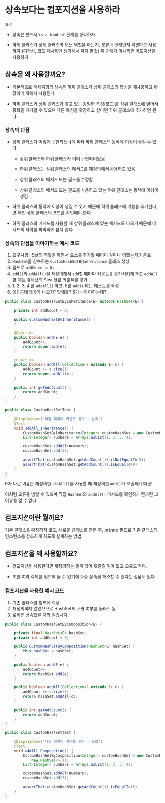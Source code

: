 # 상속보다는 컴포지션을 사용하라

`요약`
- 상속은 반드시 `is a kind of` 관계를 생각하자.

- 하위 클래스가 상위 클래스의 모든 역할을 하는지, 분류의 관계인지 확인하고 사용하자 (다형성, 코드 재사용만 생각해서 하지 말것) 위 관계가 아니라면 컴포지션을 사용하자

## 상속을 왜 사용할까요?

- 기본적으로 객체지향의 상속은 하위 클래스가 상위 클래스의 특성을 재사용하고 확장하기 위해서 사용된다.

- 하위 클래스와 상위 클래스가 갖고 있는 동일한 특성(코드)를 상위 클래스에 넣어서 중복을 제거할 수 있으며 다른 특성을 확장하고 싶다면 하위 클래스에 추가하면 된다.

### 상속의 단점

- 상위 클래스가 어떻게 구현되느냐에 따라 하위 클래스의 동작에 이상이 생길 수 있다.

  - 상위 클래스와 하위 클래스가 이미 구현되어있음
  
  - 하위 클래스는 상위 클래스의 메서드를 재정의해서 사용하고 있음
  
  - 상위 클래스의 메서드 또는 필드를 수정함
  
  - 상위 클래스의 메서드 또는 필드를 사용하고 있는 하위 클래스는 동작에 이상이 생김

- 하위 클래스의 동작에 이상이 생길 수 있기 때문에 하위 클래스에 기능을 추가한다면 매번 상위 클래스의 코드를 확인해야 한다. 

- 하위 클래스의 메서드를 사용할 때 상위 클래스에 있는 메서드도 나오기 때문에 메서드의 의미를 파악하기 쉽지 않다.


### 상속의 단점을 이야기하는 예시 코드

1. 요구사항 : Set의 역할을 하면서 요소를 추가할 때마다 얼마나 더했는지 카운트
2. `HashSet`을 상속하는 `CustomHashSetByInheritance` 클래스 생성
3. 필드로 `addCount = 0;`
4. `add()`와 `addAll()`을 재정의해서 `add`할 때마다 카운트를 증가시키게 하고 `addAll`할 때는 컬렉션의 Size 만큼 카운트를 증가
5. 1, 2, 3, 4 를 `addAll()` 하고, 5를 `add()` 하는 테스트를 작성
6. 엥? 근데 왜 9가 나오지? 맞왜틀? 5가 나와야하는데?

```java
public class CustomHashSetByInheritance<E> extends HashSet<E> {

    private int addCount = 0;

    public CustomHashSetByInheritance() {
    }

    @Override
    public boolean add(E e) {
        addCount++;
        return super.add(e);
    }

    @Override
    public boolean addAll(Collection<? extends E> c) {
        addCount += c.size();
        return super.addAll(c);
    }

    public int getAddCount() {
        return addCount;
    }
}

public class CustomHashSetTest {

    @DisplayName("더할 때마다 카운트 증가 - 상속")
    @Test
    void addAll_Inheritance() {
        CustomHashSetByInheritance<Integer> customHashSet = new CustomHashSetByInheritance<>();
        List<Integer> numbers = Arrays.asList(1, 2, 3, 4);

        customHashSet.addAll(numbers);
        customHashSet.add(5);

        assertThat(customHashSet.getAddCount()).isNotEqualTo(5);
        assertThat(customHashSet.getAddCount()).isEqualTo(9);
    }
}
```

9가 나온 이유는 재정의한 `addAll()`을 사용할 때 재정의한 `add()`가 호출되기 때문!

이처럼 오류를 범할 수 있으며 직접 `HashSet`의 `addAll()` 메서드를 확인하기 전까진 그 이유를 알 수 없다.

## 컴포지션이란 뭘까요?

기존 클래스를 확장하지 않고, 새로운 클래스를 만든 후, private 필드로 기존 클래스의 인스턴스를 참조하게 하도록 설계하는 방법

## 컴포지션을 왜 사용할까요?

- 컴포지션을 사용한다면 재정의하는 일이 없어 헷갈릴 일이 없고 오류도 적다.

- 또한 여러 객체를 필드에 둘 수 있기에 다중 상속을 해소할 수 있다는 장점도 있다.

### 컴포지션을 사용한 예시 코드

1. 기존 클래스를 필드에 작성
2. 재정의하지 않았으므로 HashSet의 구현 여부를 몰라도 됨
3. 로직은 상속했을 때와 같습니다.

```java
public class CustomHashSetByComposition<E> {

    private final HashSet<E> hashSet;
    private int addCount = 0;

    public CustomHashSetByComposition(HashSet<E> hashSet) {
        this.hashSet = hashSet;
    }

    public boolean add(E e) {
        addCount++;
        return hashSet.add(e);
    }

    public boolean addAll(Collection<? extends E> c) {
        addCount += c.size();
        return hashSet.addAll(c);
    }

    public int getAddCount() {
        return addCount;
    }
}

public class CustomHashSetTest {

    @DisplayName("더할 때마다 카운트 증가 - 조합")
    @Test
    void addAll_Composition() {
        CustomHashSetByComposition<Integer> customHashSet = new CustomHashSetByComposition<>(
            new HashSet<>());
        List<Integer> numbers = Arrays.asList(1, 2, 3, 4);

        customHashSet.addAll(numbers);
        customHashSet.add(5);

        assertThat(customHashSet.getAddCount()).isEqualTo(5);
    }
}
```

